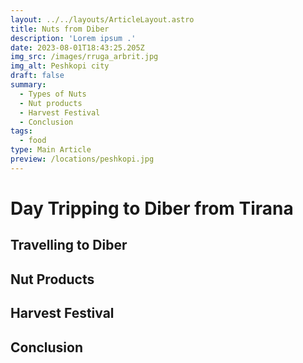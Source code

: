 ```yaml
---
layout: ../../layouts/ArticleLayout.astro
title: Nuts from Diber
description: 'Lorem ipsum .'
date: 2023-08-01T18:43:25.205Z
img_src: /images/rruga_arbrit.jpg
img_alt: Peshkopi city
draft: false
summary:
  - Types of Nuts
  - Nut products
  - Harvest Festival
  - Conclusion
tags:
  - food
type: Main Article
preview: /locations/peshkopi.jpg
---
```


# Day Tripping to Diber from Tirana

## Travelling to Diber

## Nut Products


## Harvest Festival


## Conclusion
